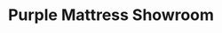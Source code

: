 ---
title: "Purple Mattress Showroom"
url: /tigard/purple-mattress-showroom/
shop: Haushaltsartikel
---